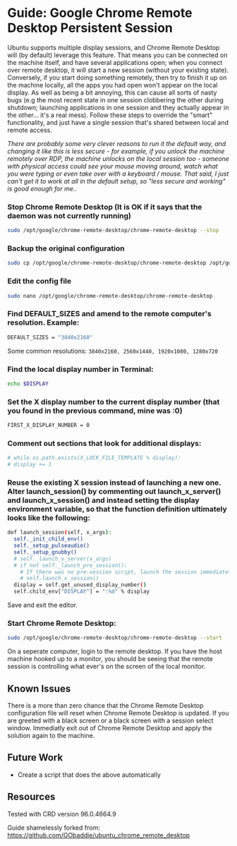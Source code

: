 # Guide: Google Chrome Remote Desktop Persistent Session

Ubuntu supports multiple display sessions, and Chrome Remote Desktop will (by default) leverage this feature. That means you can be connected on the machine itself, and have several applications open; when you connect over remote desktop, it will start a new session (without your existing state). Conversely, if you start doing something remotely, then try to finish it up on the machine locally, all the apps you had open won't appear on the local display. As well as being a bit annoying, this can cause all sorts of nasty bugs (e.g the most recent state in one session clobbering the other during shutdown; launching applications in one session and they actually appear in the other... it's a real mess). Follow these steps to override the "smart" functionality, and just have a single session that's shared between local and remote access.

*There are probably some very clever reasons to run it the default way, and changing it like this is less secure - for example, if you unlock the machine remotely over RDP, the machine unlocks on the local session too - someone with physical access could see your mouse moving around, watch what you were typing or even take over with a keyboard / mouse. That said, I just can't get it to work at all in the default setup, so "less secure and working" is good enough for me.*.

### Stop Chrome Remote Desktop (It is OK if it says that the daemon was not currently running)
```sh
sudo /opt/google/chrome-remote-desktop/chrome-remote-desktop --stop
```

### Backup the original configuration
```sh
sudo cp /opt/google/chrome-remote-desktop/chrome-remote-desktop /opt/google/chrome-remote-desktop/chrome-remote-desktop.original
```

### Edit the config file
```sh
sudo nano /opt/google/chrome-remote-desktop/chrome-remote-desktop
```

### Find DEFAULT_SIZES and amend to the remote computer's resolution. Example:
```sh
DEFAULT_SIZES = "3840x2160"
```
Some common resolutions: ``3840x2160, 2560x1440, 1920x1080, 1280x720``

### Find the local display number in Terminal:
```sh
echo $DISPLAY
```

### Set the X display number to the current display number (that you found in the previous command, mine was :0)
```sh
FIRST_X_DISPLAY_NUMBER = 0
```

### Comment out sections that look for additional displays:
```sh
# while os.path.exists(X_LOCK_FILE_TEMPLATE % display):
# display += 1
```

### Reuse the existing X session instead of launching a new one. Alter launch_session() by commenting out launch_x_server() and launch_x_session() and instead setting the display environment variable, so that the function definition ultimately looks like the following:
```sh
def launch_session(self, x_args):
  self._init_child_env()
  self._setup_pulseaudio()
  self._setup_gnubby()
  # self._launch_x_server(x_args)
  # if not self._launch_pre_session():
    # If there was no pre-session script, launch the session immediately.
    # self.launch_x_session()
  display = self.get_unused_display_number()
  self.child_env["DISPLAY"] = ":%d" % display
```

Save and exit the editor.

### Start Chrome Remote Desktop:
```sh
sudo /opt/google/chrome-remote-desktop/chrome-remote-desktop --start
```

On a seperate computer, login to the remote desktop. If you have the host machine hooked up to a monitor, you should be seeing that the remote session is controlling what ever's on the screen of the local monitor.

## Known Issues
There is a more than zero chance that the Chrome Remote Desktop configuration file will reset when Chrome Remote Desktop is updated. If you are greeted with a black screen or a black screen with a session select window. Immediatly exit out of Chrome Remote Desktop and apply the solution again to the machine.

## Future Work
* Create a script that does the above automatically

## Resources

Tested with CRD version 96.0.4664.9

Guide shamelessly forked from: https://github.com/GObaddie/ubuntu_chrome_remote_desktop
